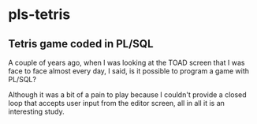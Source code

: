 # pls-tetris
## Tetris game coded in PL/SQL

A couple of years ago, when I was looking at the TOAD screen that I was face to face almost every day, I said, is it possible to program a game with PL/SQL?

Although it was a bit of a pain to play because I couldn't provide a closed loop that accepts user input from the editor screen, all in all it is an interesting study.
